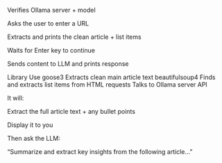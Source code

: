 Verifies Ollama server + model

Asks the user to enter a URL

Extracts and prints the clean article + list items

Waits for Enter key to continue

Sends content to LLM and prints response

Library	        Use
goose3	        Extracts clean main article text
beautifulsoup4	Finds and extracts list items from HTML
requests	Talks to Ollama server API


It will:

Extract the full article text + any bullet points

Display it to you

Then ask the LLM:

“Summarize and extract key insights from the following article…”
